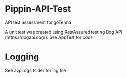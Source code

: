 # Pippin-API-Test
API test assessment for goTenna

A unit test was created using RestAssured testing Dog API (https://dogapi.dog/).
See AppTest for code

# Logging
See appLogs folder for log file
